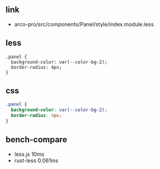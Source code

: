 
## link

* arco-pro/src/components/Panel/style/index.module.less

## less

```less
.panel {
  background-color: var(--color-bg-2);
  border-radius: 4px;
}
```



## css

```css
.panel {
  background-color: var(--color-bg-2);
  border-radius: 4px;
}
```

## bench-compare

* less.js 10ms
* rust-less 0.061ms